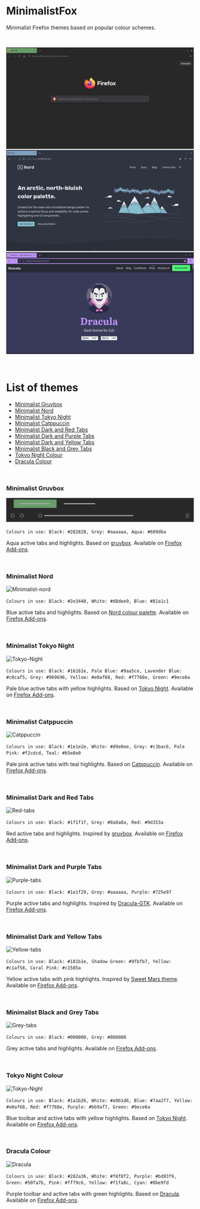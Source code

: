 MinimalistFox
====

Minimalist Firefox themes based on popular colour schemes.

<br/>

![green-tabs](screenshots/green-tabs.png)
![minimalist-nord](screenshots/minimalist-nord.png)
![dracula-colour](screenshots/dracula-colour.png)

<br/>

# List of themes

- [Minimalist Gruvbox](#minimalist-gruvbox)
- [Minimalist Nord](#minimalist-nord)
- [Minimalist Tokyo Night](#minimalist-tokyo-night)
- [Minimalist Catppuccin](#minimalist-catppuccin)
- [Minimalist Dark and Red Tabs](#minimalist-dark-and-red-tabs)
- [Minimalist Dark and Purple Tabs](#minimalist-dark-and-purple-tabs)
- [Minimalist Dark and Yellow Tabs](#minimalist-dark-and-yellow-tabs)
- [Minimalist Black and Grey Tabs](#minimalist-black-and-grey-tabs)
- [Tokyo Night Colour](#tokyo-night-colour)
- [Dracula Colour](#dracula-colour)

<br/>

### Minimalist Gruvbox

![Minimalist-gruvbox](themes/minimalist-gruvbox/minimalist-gruvbox.svg)

```Colours in use: Black: #282828, Grey: #aaaaaa, Aqua: #689d6a```

Aqua active tabs and highlights. Based on [gruvbox](https://github.com/morhetz/gruvbox). Available on [Firefox Add-ons](https://addons.mozilla.org/en-US/firefox/addon/minimalist-gruvbox).

<br/>

### Minimalist Nord

![Minimalist-nord](themes/minimalist-nord/minimalist-nord.svg)

```Colours in use: Black: #2e3440, White: #d8dee9, Blue: #81a1c1```

Blue active tabs and highlights. Based on [Nord colour palette](https://github.com/arcticicestudio/nord). Available on [Firefox Add-ons](https://addons.mozilla.org/en-US/firefox/addon/minimalist-nord/).

<br/>

### Minimalist Tokyo Night

![Tokyo-Night](themes/minimalist-tokyo-night/tokyo-night.svg)

```Colours in use: Black: #16161e, Pale Blue: #9aa5ce, Lavender Blue: #c0caf5, Grey: #969696, Yellow: #e0af68, Red: #f7768e, Green: #9ece6a```

Pale blue active tabs with yellow highlights. Based on [Tokyo Night](https://github.com/enkia/tokyo-night-vscode-theme). Available on [Firefox Add-ons](https://addons.mozilla.org/en-US/firefox/addon/minimalist-tokyo-night/).

<br/>

### Minimalist Catppuccin

![Catppuccin](themes/minimalist-catppuccin/catppuccin.svg)

```Colours in use: Black: #1e1e2e, White: #d9e0ee, Grey: #c3bac6, Pale Pink: #f2cdcd, Teal: #b5e8e0```

Pale pink active tabs with teal highlights. Based on [Catppuccin](https://github.com/catppuccin). Available on [Firefox Add-ons](https://addons.mozilla.org/en-US/firefox/addon/minimalist-catppuccin/).

<br/>

### Minimalist Dark and Red Tabs

![Red-tabs](themes/dark-and-red-tabs/red-tabs.svg)

```Colours in use: Black: #1f1f1f, Grey: #8a8a8a, Red: #9d353a```

Red active tabs and highlights. Inspired by [gruvbox](https://github.com/morhetz/gruvbox). Available on [Firefox Add-ons](https://addons.mozilla.org/en-US/firefox/addon/minimalist-dark-and-red-tabs/).

<br/>

### Minimalist Dark and Purple Tabs

![Purple-tabs](themes/dark-and-purple-tabs/purple-tabs.svg)

```Colours in use: Black: #1e1f29, Grey: #aaaaaa, Purple: #725e97```

Purple active tabs and highlights. Inspired by [Dracula-GTK](https://github.com/dracula/gtk). Available on [Firefox Add-ons](https://addons.mozilla.org/en-US/firefox/addon/minimalist-dark-and-purple-tab/).

<br/>

### Minimalist Dark and Yellow Tabs

![Yellow-tabs](themes/dark-and-yellow-tabs/yellow-tabs.svg)

```Colours in use: Black: #181b1e, Shadow Green: #9fbfb7, Yellow: #c1af58, Coral Pink: #c1585a```

Yellow active tabs with pink highlights. Inspired by [Sweet Mars theme](https://github.com/EliverLara/Sweet). Available on [Firefox Add-ons](https://addons.mozilla.org/en-US/firefox/addon/minimalist-dark-and-yellow-tab/).

<br/>

### Minimalist Black and Grey Tabs

![Grey-tabs](themes/black-and-grey-tabs/grey-tabs.svg)

```Colours in use: Black: #000000, Grey: #808080```

Grey active tabs and highlights. Available on [Firefox Add-ons](https://addons.mozilla.org/en-US/firefox/addon/minimalist-black-and-grey-tabs/).

<br/>

### Tokyo Night Colour

![Tokyo-Night](themes/tokyo-night-colour/tokyo-night-colour.svg)

```Colours in use: Black: #1a1b26, White: #a9b1d6, Blue: #7aa2f7, Yellow: #e0af68, Red: #f7768e, Purple: #bb9af7, Green: #9ece6a```

Blue toolbar and active tabs with yellow highlights. Based on [Tokyo Night](https://github.com/enkia/tokyo-night-vscode-theme). Available on [Firefox Add-ons](https://addons.mozilla.org/en-US/firefox/addon/tokyo-night-colour/).

<br/>

### Dracula Colour

![Dracula](themes/dracula-colour/dracula.svg)

```Colours in use: Black: #282a36, White: #f8f8f2, Purple: #bd93f9, Green: #50fa7b, Pink: #ff79c6, Yellow: #f1fa8c, Cyan: #8be9fd```

Purple toolbar and active tabs with green highlights. Based on [Dracula](https://github.com/dracula/dracula-theme). Available on [Firefox Add-ons](https://addons.mozilla.org/en-US/firefox/addon/dracula-colour/).
